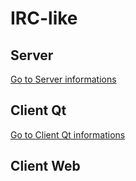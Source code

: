 # IRC-like

## Server

[Go to Server informations](https://github.com/Phoenix63/IRC-like/tree/master/Server)

## Client Qt

[Go to Client Qt informations](https://github.com/Phoenix63/IRC-like/tree/master/clientLourd)

## Client Web
